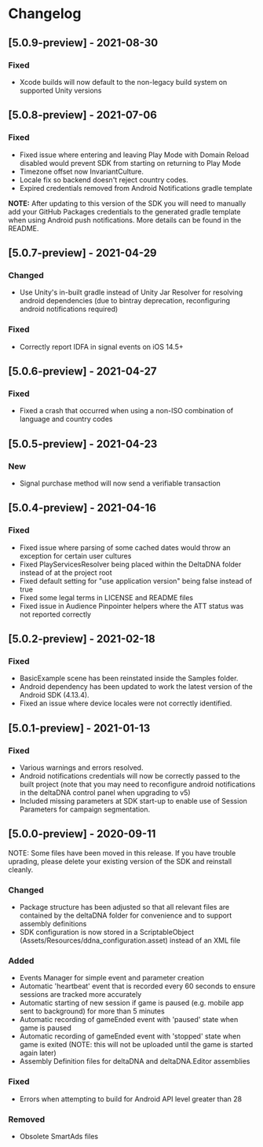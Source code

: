 # Changelog

## [5.0.9-preview] - 2021-08-30

### Fixed 
- Xcode builds will now default to the non-legacy build system on supported Unity versions

## [5.0.8-preview] - 2021-07-06

### Fixed
- Fixed issue where entering and leaving Play Mode with Domain Reload disabled would prevent SDK from starting on returning to Play Mode
- Timezone offset now InvariantCulture. 
- Locale fix so backend doesn't reject country codes.
- Expired credentials removed from Android Notifications gradle template

**NOTE:** After updating to this version of the SDK you will need to manually add your GitHub Packages credentials to the generated gradle template when using Android push notifications.
More details can be found in the README.

## [5.0.7-preview] - 2021-04-29

### Changed
- Use Unity's in-built gradle instead of Unity Jar Resolver for resolving android dependencies (due to bintray deprecation, reconfiguring android notifications required)

### Fixed
- Correctly report IDFA in signal events on iOS 14.5+

## [5.0.6-preview] - 2021-04-27

### Fixed
- Fixed a crash that occurred when using a non-ISO combination of language and country codes

## [5.0.5-preview] - 2021-04-23

### New
- Signal purchase method will now send a verifiable transaction 

## [5.0.4-preview] - 2021-04-16

### Fixed
- Fixed issue where parsing of some cached dates would throw an exception for certain user cultures
- Fixed PlayServicesResolver being placed within the DeltaDNA folder instead of at the project root
- Fixed default setting for "use application version" being false instead of true
- Fixed some legal terms in LICENSE and README files
- Fixed issue in Audience Pinpointer helpers where the ATT status was not reported correctly

## [5.0.2-preview] - 2021-02-18

### Fixed
- BasicExample scene has been reinstated inside the Samples folder.
- Android dependency has been updated to work the latest version of the Android SDK (4.13.4).
- Fixed an issue where device locales were not correctly identified.

## [5.0.1-preview] - 2021-01-13

### Fixed
- Various warnings and errors resolved.
- Android notifications credentials will now be correctly passed to the built project (note that you may need to reconfigure android notifications in the deltaDNA control panel when upgrading to v5)
- Included missing parameters at SDK start-up to enable use of Session Parameters for campaign segmentation.

## [5.0.0-preview] - 2020-09-11

NOTE: Some files have been moved in this release. If you have trouble uprading, please delete your existing version of the SDK and reinstall cleanly.

### Changed
- Package structure has been adjusted so that all relevant files are contained by the deltaDNA folder for convenience and to support assembly definitions
- SDK configuration is now stored in a ScriptableObject (Assets/Resources/ddna_configuration.asset) instead of an XML file

### Added
- Events Manager for simple event and parameter creation
- Automatic 'heartbeat' event that is recorded every 60 seconds to ensure sessions are tracked more accurately
- Automatic starting of new session if game is paused (e.g. mobile app sent to background) for more than 5 minutes
- Automatic recording of gameEnded event with 'paused' state when game is paused
- Automatic recording of gameEnded event with 'stopped' state when game is exited (NOTE: this will not be uploaded until the game is started again later)
- Assembly Definition files for deltaDNA and deltaDNA.Editor assemblies

### Fixed
- Errors when attempting to build for Android API level greater than 28

### Removed
- Obsolete SmartAds files
